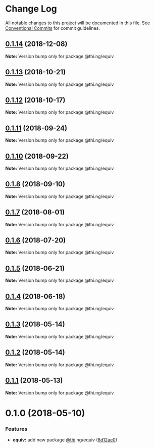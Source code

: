 # Change Log

All notable changes to this project will be documented in this file.
See [Conventional Commits](https://conventionalcommits.org) for commit guidelines.

## [0.1.14](https://github.com/thi-ng/umbrella/compare/@thi.ng/equiv@0.1.13...@thi.ng/equiv@0.1.14) (2018-12-08)

**Note:** Version bump only for package @thi.ng/equiv





## [0.1.13](https://github.com/thi-ng/umbrella/compare/@thi.ng/equiv@0.1.12...@thi.ng/equiv@0.1.13) (2018-10-21)

**Note:** Version bump only for package @thi.ng/equiv





## [0.1.12](https://github.com/thi-ng/umbrella/compare/@thi.ng/equiv@0.1.11...@thi.ng/equiv@0.1.12) (2018-10-17)

**Note:** Version bump only for package @thi.ng/equiv





<a name="0.1.11"></a>
## [0.1.11](https://github.com/thi-ng/umbrella/compare/@thi.ng/equiv@0.1.10...@thi.ng/equiv@0.1.11) (2018-09-24)

**Note:** Version bump only for package @thi.ng/equiv





<a name="0.1.10"></a>
## [0.1.10](https://github.com/thi-ng/umbrella/compare/@thi.ng/equiv@0.1.9...@thi.ng/equiv@0.1.10) (2018-09-22)

**Note:** Version bump only for package @thi.ng/equiv





<a name="0.1.8"></a>
## [0.1.8](https://github.com/thi-ng/umbrella/compare/@thi.ng/equiv@0.1.7...@thi.ng/equiv@0.1.8) (2018-09-10)

**Note:** Version bump only for package @thi.ng/equiv





<a name="0.1.7"></a>
## [0.1.7](https://github.com/thi-ng/umbrella/compare/@thi.ng/equiv@0.1.6...@thi.ng/equiv@0.1.7) (2018-08-01)




**Note:** Version bump only for package @thi.ng/equiv

<a name="0.1.6"></a>
## [0.1.6](https://github.com/thi-ng/umbrella/compare/@thi.ng/equiv@0.1.5...@thi.ng/equiv@0.1.6) (2018-07-20)




**Note:** Version bump only for package @thi.ng/equiv

<a name="0.1.5"></a>
## [0.1.5](https://github.com/thi-ng/umbrella/compare/@thi.ng/equiv@0.1.4...@thi.ng/equiv@0.1.5) (2018-06-21)




**Note:** Version bump only for package @thi.ng/equiv

<a name="0.1.4"></a>
## [0.1.4](https://github.com/thi-ng/umbrella/compare/@thi.ng/equiv@0.1.3...@thi.ng/equiv@0.1.4) (2018-06-18)




**Note:** Version bump only for package @thi.ng/equiv

<a name="0.1.3"></a>
## [0.1.3](https://github.com/thi-ng/umbrella/compare/@thi.ng/equiv@0.1.2...@thi.ng/equiv@0.1.3) (2018-05-14)




**Note:** Version bump only for package @thi.ng/equiv

<a name="0.1.2"></a>
## [0.1.2](https://github.com/thi-ng/umbrella/compare/@thi.ng/equiv@0.1.1...@thi.ng/equiv@0.1.2) (2018-05-14)




**Note:** Version bump only for package @thi.ng/equiv

<a name="0.1.1"></a>
## [0.1.1](https://github.com/thi-ng/umbrella/compare/@thi.ng/equiv@0.1.0...@thi.ng/equiv@0.1.1) (2018-05-13)




**Note:** Version bump only for package @thi.ng/equiv

<a name="0.1.0"></a>
# 0.1.0 (2018-05-10)


### Features

* **equiv:** add new package [@thi](https://github.com/thi).ng/equiv ([6d12ae0](https://github.com/thi-ng/umbrella/commit/6d12ae0))
